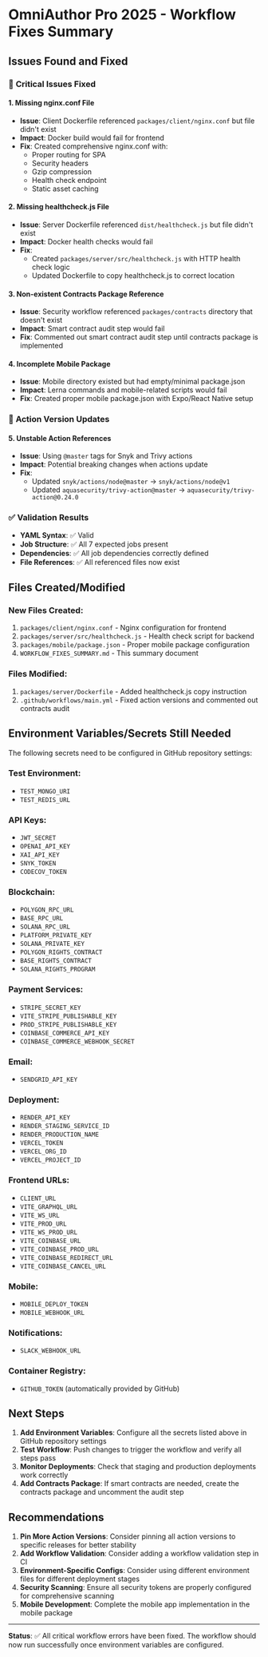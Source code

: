 # OmniAuthor Pro 2025 - Workflow Fixes Summary

## Issues Found and Fixed

### 🔧 **Critical Issues Fixed**

#### 1. Missing nginx.conf File
- **Issue**: Client Dockerfile referenced `packages/client/nginx.conf` but file didn't exist
- **Impact**: Docker build would fail for frontend
- **Fix**: Created comprehensive nginx.conf with:
  - Proper routing for SPA
  - Security headers
  - Gzip compression
  - Health check endpoint
  - Static asset caching

#### 2. Missing healthcheck.js File
- **Issue**: Server Dockerfile referenced `dist/healthcheck.js` but file didn't exist
- **Impact**: Docker health checks would fail
- **Fix**: 
  - Created `packages/server/src/healthcheck.js` with HTTP health check logic
  - Updated Dockerfile to copy healthcheck.js to correct location

#### 3. Non-existent Contracts Package Reference
- **Issue**: Security workflow referenced `packages/contracts` directory that doesn't exist
- **Impact**: Smart contract audit step would fail
- **Fix**: Commented out smart contract audit step until contracts package is implemented

#### 4. Incomplete Mobile Package
- **Issue**: Mobile directory existed but had empty/minimal package.json
- **Impact**: Lerna commands and mobile-related scripts would fail
- **Fix**: Created proper mobile package.json with Expo/React Native setup

### 🔄 **Action Version Updates**

#### 5. Unstable Action References
- **Issue**: Using `@master` tags for Snyk and Trivy actions
- **Impact**: Potential breaking changes when actions update
- **Fix**: 
  - Updated `snyk/actions/node@master` → `snyk/actions/node@v1`
  - Updated `aquasecurity/trivy-action@master` → `aquasecurity/trivy-action@0.24.0`

### ✅ **Validation Results**

- **YAML Syntax**: ✅ Valid
- **Job Structure**: ✅ All 7 expected jobs present
- **Dependencies**: ✅ All job dependencies correctly defined
- **File References**: ✅ All referenced files now exist

## Files Created/Modified

### New Files Created:
1. `packages/client/nginx.conf` - Nginx configuration for frontend
2. `packages/server/src/healthcheck.js` - Health check script for backend
3. `packages/mobile/package.json` - Proper mobile package configuration
4. `WORKFLOW_FIXES_SUMMARY.md` - This summary document

### Files Modified:
1. `packages/server/Dockerfile` - Added healthcheck.js copy instruction
2. `.github/workflows/main.yml` - Fixed action versions and commented out contracts audit

## Environment Variables/Secrets Still Needed

The following secrets need to be configured in GitHub repository settings:

### Test Environment:
- `TEST_MONGO_URI`
- `TEST_REDIS_URL`

### API Keys:
- `JWT_SECRET`
- `OPENAI_API_KEY`
- `XAI_API_KEY`
- `SNYK_TOKEN`
- `CODECOV_TOKEN`

### Blockchain:
- `POLYGON_RPC_URL`
- `BASE_RPC_URL`
- `SOLANA_RPC_URL`
- `PLATFORM_PRIVATE_KEY`
- `SOLANA_PRIVATE_KEY`
- `POLYGON_RIGHTS_CONTRACT`
- `BASE_RIGHTS_CONTRACT`
- `SOLANA_RIGHTS_PROGRAM`

### Payment Services:
- `STRIPE_SECRET_KEY`
- `VITE_STRIPE_PUBLISHABLE_KEY`
- `PROD_STRIPE_PUBLISHABLE_KEY`
- `COINBASE_COMMERCE_API_KEY`
- `COINBASE_COMMERCE_WEBHOOK_SECRET`

### Email:
- `SENDGRID_API_KEY`

### Deployment:
- `RENDER_API_KEY`
- `RENDER_STAGING_SERVICE_ID`
- `RENDER_PRODUCTION_NAME`
- `VERCEL_TOKEN`
- `VERCEL_ORG_ID`
- `VERCEL_PROJECT_ID`

### Frontend URLs:
- `CLIENT_URL`
- `VITE_GRAPHQL_URL`
- `VITE_WS_URL`
- `VITE_PROD_URL`
- `VITE_WS_PROD_URL`
- `VITE_COINBASE_URL`
- `VITE_COINBASE_PROD_URL`
- `VITE_COINBASE_REDIRECT_URL`
- `VITE_COINBASE_CANCEL_URL`

### Mobile:
- `MOBILE_DEPLOY_TOKEN`
- `MOBILE_WEBHOOK_URL`

### Notifications:
- `SLACK_WEBHOOK_URL`

### Container Registry:
- `GITHUB_TOKEN` (automatically provided by GitHub)

## Next Steps

1. **Add Environment Variables**: Configure all the secrets listed above in GitHub repository settings
2. **Test Workflow**: Push changes to trigger the workflow and verify all steps pass
3. **Monitor Deployments**: Check that staging and production deployments work correctly
4. **Add Contracts Package**: If smart contracts are needed, create the contracts package and uncomment the audit step

## Recommendations

1. **Pin More Action Versions**: Consider pinning all action versions to specific releases for better stability
2. **Add Workflow Validation**: Consider adding a workflow validation step in CI
3. **Environment-Specific Configs**: Consider using different environment files for different deployment stages
4. **Security Scanning**: Ensure all security tokens are properly configured for comprehensive scanning
5. **Mobile Development**: Complete the mobile app implementation in the mobile package

---

**Status**: ✅ All critical workflow errors have been fixed. The workflow should now run successfully once environment variables are configured.
